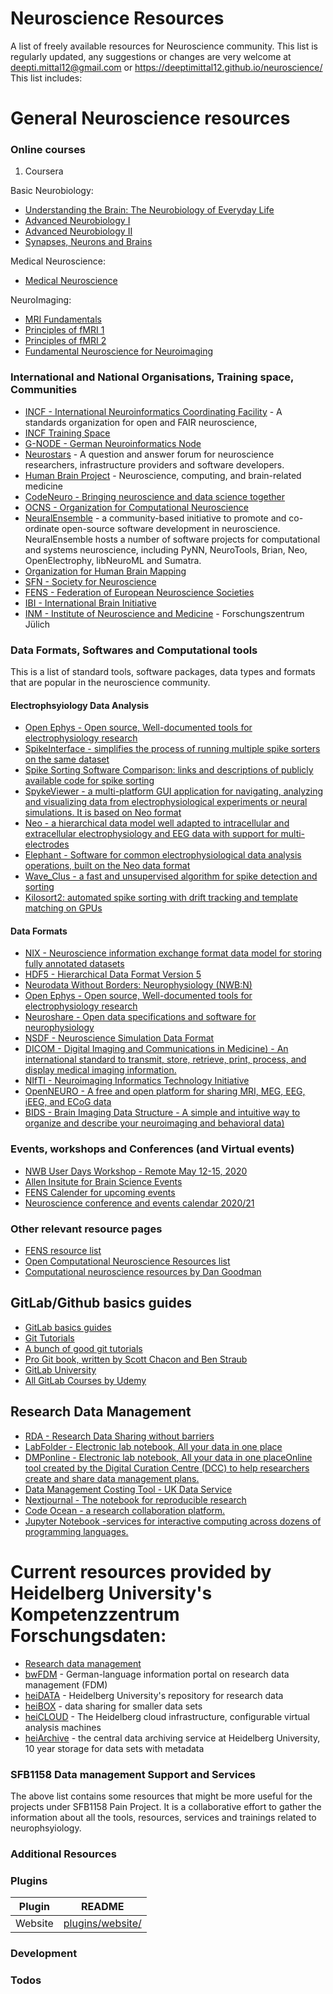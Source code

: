 # Neuroscience Resources

A list of freely available resources for Neuroscience community. This list is regularly updated, any suggestions or changes are very welcome at deepti.mittal12@gmail.com or https://deeptimittal12.github.io/neuroscience/ This list includes:

# General Neuroscience resources

### Online courses 

1. Coursera   

Basic Neurobiology:
   - [Understanding the Brain: The Neurobiology of Everyday Life](https://www.coursera.org/course/neurobiology)
   - [Advanced Neurobiology I](https://www.coursera.org/learn/advanced-neurobiology1)
   - [Advanced Neurobiology II](https://www.coursera.org/learn/advancedneurobiologyii)
   - [Synapses, Neurons and Brains](https://www.coursera.org/learn/synapses) 
   

Medical Neuroscience:
   - [Medical Neuroscience](https://www.coursera.org/learn/medical-neuroscience)

NeuroImaging:
   - [MRI Fundamentals](https://www.coursera.org/learn/mri-fundamentals) 
   - [Principles of fMRI 1](https://www.coursera.org/learn/functional-mri) 
   - [Principles of fMRI 2](https://www.coursera.org/learn/functional-mri-2)
   - [Fundamental Neuroscience for Neuroimaging](https://www.coursera.org/learn/neuroscience-neuroimaging)


### International and National Organisations, Training space, Communities

- [INCF - International Neuroinformatics Coordinating Facility](https://www.incf.org/about) - A standards organization for  open and FAIR neuroscience, 
- [INCF Training Space](https://training.incf.org/)
- [G-NODE - German Neuroinformatics Node](http://www.g-node.org/)
- [Neurostars](https://neurostars.org/) - A question and answer forum for neuroscience researchers, infrastructure providers and software developers.
- [Human Brain Project](https://www.humanbrainproject.eu/en/) - Neuroscience, computing, and brain-related medicine
- [CodeNeuro - Bringing neuroscience and data science together](http://codeneuro.org/)
- [OCNS - Organization for Computational Neuroscience](http://www.cnsorg.org/)
- [NeuralEnsemble](http://neuralensemble.org/) - a community-based initiative to promote and co-ordinate open-source software development in neuroscience. NeuralEnsemble hosts a number of software projects for computational and systems neuroscience, including PyNN, NeuroTools, Brian, Neo, OpenElectrophy, libNeuroML and Sumatra. 
- [Organization for Human Brain Mapping](https://www.humanbrainmapping.org)
- [SFN - Society for Neuroscience](https://www.sfn.org/)
- [FENS -  Federation of European Neuroscience Societies](https://www.fens.org/)
- [IBI - International Brain Initiative](https://www.internationalbraininitiative.org/)
- [INM - Institute of Neuroscience and Medicine](https://www.fz-juelich.de/inm/DE/) - Forschungszentrum Jülich


### Data Formats, Softwares and Computational tools

This is a list of standard tools, software packages, data types and formats that are popular in the neuroscience community. 

#### Electrophsyiology Data Analysis

- [Open Ephys - Open source, Well-documented tools for electrophysiology research](https://open-ephys.org/about-us-overview)
- [SpikeInterface - simplifies the process of running multiple spike sorters on the same dataset](https://open-ephys.org/spikeinterface)
- [Spike Sorting Software Comparison: links and descriptions of publicly available code for spike sorting](https://simonster.github.io/SpikeSortingSoftware/)
- [SpykeViewer -  a multi-platform GUI application for navigating, analyzing and visualizing data from electrophysiological experiments or neural simulations. It is based on Neo format](http://neuralensemble.org/SpykeViewer/)
- [Neo -   a hierarchical data model well adapted to intracellular and extracellular electrophysiology and EEG data with support for multi-electrodes](http://neuralensemble.org/neo/)
- [Elephant - Software for common electrophysiological data analysis operations, built on the Neo data format](http://neuralensemble.org/elephant/)
- [Wave_Clus - a fast and unsupervised algorithm for spike detection and sorting](https://github.com/csn-le/wave_clus/wiki)
- [Kilosort2: automated spike sorting with drift tracking and template matching on GPUs](https://github.com/MouseLand/Kilosort2)


#### Data Formats

- [NIX - Neuroscience information exchange format data model for storing fully annotated datasets](http://g-node.github.io/nix/)
- [HDF5 - Hierarchical Data Format Version 5 ](https://support.hdfgroup.org/HDF5/whatishdf5.html)
- [Neurodata Without Borders: Neurophysiology (NWB:N)](https://www.nwb.org/how-to-use/)
- [Open Ephys - Open source, Well-documented tools for electrophysiology research](https://open-ephys.org/about-us-overview)
 - [Neuroshare - Open data specifications and software for neurophysiology](http://www.g-node.org/projects/neuroshare-tools)
 - [NSDF - Neuroscience Simulation Data Format](https://github.com/nsdf/nsdf)
 - [DICOM - Digital Imaging and Communications in Medicine) - An international standard to transmit, store, retrieve, print, process, and display medical imaging information.](https://www.dicomstandard.org/)
 - [NIfTI - Neuroimaging Informatics Technology Initiative ](https://nifti.nimh.nih.gov/)
 - [OpenNEURO - A free and open platform for sharing MRI, MEG, EEG, iEEG, and ECoG data](https://openneuro.org/)
 - [BIDS - Brain Imaging Data Structure - A simple and intuitive way to organize and describe your neuroimaging and behavioral data)](https://bids.neuroimaging.io/)
      
### Events, workshops and Conferences (and Virtual events)

- [NWB User Days Workshop - Remote May 12-15, 2020](https://neurodatawithoutborders.github.io/nwb_hackathons/HCK08_2020_Remote/)
- [Allen Insitute for Brain Science Events](https://alleninstitute.org/what-we-do/brain-science/events-training/)
- [FENS Calender for upcoming events](https://www.fens.org/News-Activities/Calendar/Virtual-event/)
- [Neuroscience conference and events calendar 2020/21](https://www.abcam.com/neuroscience/neuroscience-conference-and-events-calendar)

### Other relevant resource pages

- [FENS resource list](https://www.fens.org/News-Activities/News/2020/03/Online-neuroscience-resources/)
- [Open Computational Neuroscience Resources list](https://github.com/asoplata/open-computational-neuroscience-resources/blob/master/README.md#meta-resources)
- [Computational neuroscience resources by Dan Goodman](http://neural-reckoning.org/comp-neuro-resources.html)

## GitLab/Github basics guides

- [GitLab basics guides](https://docs.gitlab.com/ee/gitlab-basics/)
- [Git Tutorials](https://www.atlassian.com/git/tutorials)
- [A bunch of good git tutorials](https://gist.github.com/jaseemabid/1321592)
- [Pro Git book, written by Scott Chacon and Ben Straub](https://git-scm.com/book/en/v2)
- [GitLab University](https://docs.gitlab.com/ee/university/)
- [All GitLab Courses by Udemy](https://www.udemy.com/topic/gitlab/)


## Research Data Management

- [RDA - Research Data Sharing without barriers](https://www.rd-alliance.org/)
- [LabFolder - Electronic lab notebook, All your data in one place](https://www.labfolder.com/)
- [DMPonline - Electronic lab notebook, All your data in one placeOnline tool created by the Digital Curation Centre (DCC) to help researchers create and share data management plans.](https://dmponline.dcc.ac.uk/)
- [Data Management Costing Tool - UK Data Service](https://www.ukdataservice.ac.uk/manage-data/plan/costing)
- [Nextjournal - The notebook for reproducible research](https://nextjournal.com/)
- [Code Ocean - a research collaboration platform.](https://codeocean.com/)
- [Jupyter Notebook -services for interactive computing across dozens of programming languages.](https://jupyter.org/)


# Current resources provided by Heidelberg University's Kompetenzzentrum Forschungsdaten:
* [Research data management](https://www.ub.uni-heidelberg.de/cgi-bin/kurse/schulungen.cgi?aktion=detail;titel_id=307;sprache=GER)
* [bwFDM](https://www.forschungsdaten.info/) - German-language information portal on research data management (FDM)
* [heiDATA](https://www.urz.uni-heidelberg.de/de/heibox) - Heidelberg University's repository for research data 
* [heiBOX](https://www.urz.uni-heidelberg.de/de/heibox) - data sharing for smaller data sets
* [heiCLOUD](https://heicloud.uni-heidelberg.de/heiCLOUD) - The Heidelberg cloud infrastructure, configurable virtual analysis machines 
* [heiArchive](https://heiarchive.uni-heidelberg.de/) - the central data archiving service at Heidelberg University, 10 year storage for data sets with metadata

### SFB1158  Data management Support and Services
The above list contains some resources that might be more useful for the projects under SFB1158 Pain Project. It is a collaborative effort to gather the information about all the tools, resources, services and trainings related to neurophsyiology.

### Additional Resources

### Plugins

| Plugin  | README                                       |
| ------- | -------------------------------------------- |
| Website | [plugins/website/](hhttps://www.sfb1158.de/) |


### Development

### Todos

